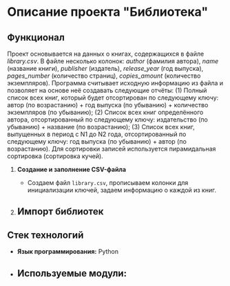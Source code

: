 # Описание проекта "Библиотека"

## Функционал

Проект основывается на данных о книгах, содержащихся в файле *library.csv*. В файле несколько колонок: *author* (фамилия автора), *name* (название книги), *publisher* (издатель), *release_year* (год выпуска), *pages_number* (количество страниц), *copies_amount* (количество экземпляров).
Программа считывает исходную информацию из файла и позволяет на основе неё создавать следующие отчёты:
(1) Полный список всех книг, который будет отсортирован по следующему ключу: автор (по возрастанию) + год выпуска (по убыванию) + количество экземпляров (по убыванию);
(2) Список всех книг определённого автора, отсортированный по следующему ключу: издательство (по убыванию) + название (по возрастанию);
(3) Список всех книг, выпущенных в период с N1 до N2 года, отсортированный по следующему ключу: год выпуска (по убыванию) + автор (по возрастанию).
Для сортировки записей используется пирамидальная сортировка (сортировка кучей).

1. **Создание и заполнение CSV-файла**
    - Создаем файл `library.csv`, прописываем колонки для инициализации ключей, задаем информацию о каждой из книг.

2. **Импорт библиотек**
    - 

## Стек технологий
- **Язык программирования:** Python
- **Используемые модули:**
    -